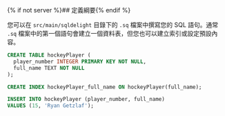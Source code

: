 {% if not server %}## 定義綱要{% endif %}

您可以在 `src/main/sqldelight` 目錄下的 `.sq` 檔案中撰寫您的 SQL 語句。通常 `.sq` 檔案中的第一個語句會建立一個資料表，但您也可以建立索引或設定預設內容。

```sql title="src/main/sqldelight/com/example/sqldelight/hockey/data/Player.sq"
CREATE TABLE hockeyPlayer (
  player_number INTEGER PRIMARY KEY NOT NULL,
  full_name TEXT NOT NULL
);

CREATE INDEX hockeyPlayer_full_name ON hockeyPlayer(full_name);

INSERT INTO hockeyPlayer (player_number, full_name)
VALUES (15, 'Ryan Getzlaf');
```